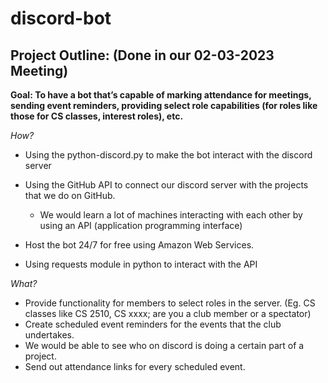 # discord-bot

## Project Outline: (Done in our 02-03-2023 Meeting)

**Goal: To have a bot that’s capable of marking attendance for meetings, sending event reminders, providing select role capabilities (for roles like those for CS classes, interest roles), etc.**

_How?_
- Using the python-discord.py to make the bot interact with the discord server

-	Using the GitHub API to connect our discord server with the projects that we do on GitHub.
    -	We would learn a lot of machines interacting with each other by using an API (application programming interface)
-	Host the bot 24/7 for free using Amazon Web Services.
-	Using requests module in python to interact with the API

_What?_
-	Provide functionality for members to select roles in the server. (Eg. CS classes like CS 2510, CS xxxx; are you a club member or a spectator)
-	Create scheduled event reminders for the events that the club undertakes.
-	We would be able to see who on discord is doing a certain part of a project.
-	Send out attendance links for every scheduled event.

